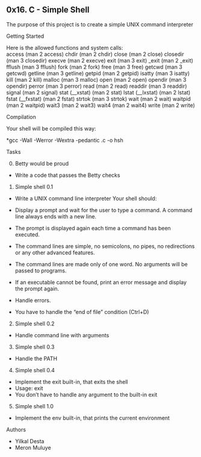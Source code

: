 ## 0x16. C - Simple Shell
The purpose of this project is to create a simple UNIX command interpreter

Getting Started

Here is the allowed functions and system calls:  
   access (man 2 access)
   chdir (man 2 chdir)
   close (man 2 close)
   closedir (man 3 closedir)
   execve (man 2 execve)
   exit (man 3 exit)
   _exit (man 2 _exit)
   fflush (man 3 fflush)
   fork (man 2 fork)
   free (man 3 free)
   getcwd (man 3 getcwd)
   getline (man 3 getline)
   getpid (man 2 getpid)
   isatty (man 3 isatty)
   kill (man 2 kill)
   malloc (man 3 malloc)
   open (man 2 open)
   opendir (man 3 opendir)
   perror (man 3 perror)
   read (man 2 read)
   readdir (man 3 readdir)
   signal (man 2 signal)
   stat (__xstat) (man 2 stat)
   lstat (__lxstat) (man 2 lstat)
   fstat (__fxstat) (man 2 fstat)
   strtok (man 3 strtok)
   wait (man 2 wait)
   waitpid (man 2 waitpid)
   wait3 (man 2 wait3)
   wait4 (man 2 wait4)
   write (man 2 write)
   
   Compilation

Your shell will be compiled this way:

*gcc -Wall -Werror -Wextra -pedantic .c -o hsh

Tasks

 0. Betty would be proud
 - Write a code that passes the Betty checks
 
 1. Simple shell 0.1
 - Write a UNIX command line interpreter
 Your shell should:

 - Display a prompt and wait for the user to type a command. A command line always ends with a new line.
 - The prompt is displayed again each time a command has been executed.
 - The command lines are simple, no semicolons, no pipes, no redirections or any other advanced features.
 - The command lines are made only of one word. No arguments will be passed to programs.
 - If an executable cannot be found, print an error message and display the prompt again.
 - Handle errors.
 - You have to handle the “end of file” condition (Ctrl+D)
 
 2. Simple shell 0.2
  - Handle command line with arguments
 
 3. Simple shell 0.3
  - Handle the PATH
 
 4. Simple shell 0.4
   - Implement the exit built-in, that exits the shell
   - Usage: exit
   - You don’t have to handle any argument to the built-in exit
 
 5. Simple shell 1.0
  - Implement the env built-in, that prints the current environment
 
 Authors
 - Yilkal Desta
 - Meron Muluye
 
